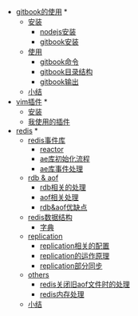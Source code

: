 * [gitbook的使用](gitbook/README.md) *
    - [安装](gitbook/install/README.md)
        - [nodejs安装](gitbook/install/nodejs.md)
        - [gitbook安装](gitbook/install/gitbook.md)
    - [使用](gitbook/usage/README.md)
        - [gitbook命令](gitbook/usage/command.md)
        - [gitbook目录结构](gitbook/usage/architecture.md)
        - [gitbook输出](gitbook/usage/output.md)
    - [小结](gitbook/end/README.md)
* [vim插件](vim/README.md) *
    - [安装](vim/install.md)
    - [我使用的插件](vim/plugin.md)
* [redis](redis/README.md) *
    - [redis事件库](redis/aelibrary/README.md)
        - [reactor](redis/aelibrary/reactor.md)
        - [ae库初始化流程](redis/aelibrary/flow.md)
        - [ae库事件处理](redis/aelibrary/eventprocess.md)
    - [rdb & aof](redis/presistence/README.md)
        - [rdb相关的处理](redis/presistence/rdb.md)
        - [aof相关处理](redis/presistence/aof.md)
        - [rdb&aof优缺点](redis/presistence/advantagesAndDisadvantages.md)
    - [redis数据结构](redis/datastructure/README.md)
        - [字典](redis/datastructure/dict.md)
    - [replication](redis/replication/README.md)
        - [replication相关的配置](redis/replication/configuration.md)
        - [replication的运作原理](redis/replication/principle.md)
        - [replication部分同步](redis/replication/PartialResynchronization.md)
    - [others](redis/others/README.md)
        - [redis关闭旧aof文件时的处理](redis/others/closeAofFile.md)
        - [redis内存处理](redis/others/memory.md)
    - [小结](redis/end/README.md)
